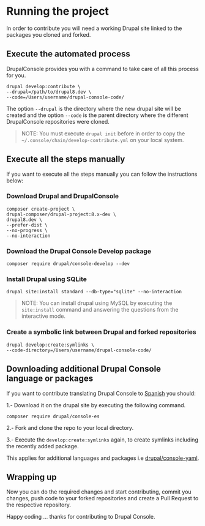 # Running the project
In order to contribute you will need a working Drupal site linked to the packages you cloned and forked.

## Execute the automated process
DrupalConsole provides you with a command to take care of all this process for you.
```
drupal develop:contribute \
--drupal=/path/to/drupal8.dev \
--code=/Users/username/drupal-console-code/
```

The option `--drupal` is the directory where the new drupal site will be created and the option `--code` is the parent directory where the different DrupalConsole repositories were cloned.

> NOTE: You must execute `drupal init` before in order to copy the `~/.console/chain/develop-contribute.yml` on your local system.

## Execute all the steps manually
If you want to execute all the steps manually you can follow the instructions below:

### Download Drupal and DrupalConsole
```
composer create-project \
drupal-composer/drupal-project:8.x-dev \
drupal8.dev \
--prefer-dist \
--no-progress \
--no-interaction
```

### Download the Drupal Console Develop package
```
composer require drupal/console-develop --dev
```

### Install Drupal using SQLite
```
drupal site:install standard --db-type="sqlite" --no-interaction
```
> NOTE: You can install drupal using MySQL by executing the `site:install` command and answering the questions from the interactive mode.

### Create a symbolic link between Drupal and forked repositories
```
drupal develop:create:symlinks \
--code-directory=/Users/username/drupal-console-code/
```

## Downloading additional Drupal Console language or packages

If you want to contribute translating Drupal Console to [Spanish](https://github.com/hechoendrupal/drupal-console-es) you should:

1.- Download it on the drupal site by executing the following command.

```
composer require drupal/console-es
```

2.- Fork and clone the repo to your local directory.

3.- Execute the `develop:create:symlinks` again, to create symlinks including the recently added package.

This applies for additional languages and packages i.e [drupal/console-yaml](https://github.com/weknowinc/drupal-console-yaml).

## Wrapping up

Now you can do the required changes and start contributing, commit you changes, push code to your forked repositories and create a Pull Request to the respective repository.

Happy coding ... thanks for contributing to Drupal Console.
